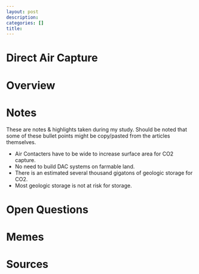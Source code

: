 ```yaml
---
layout: post
description: 
categories: []
title: 
---
```


# Direct Air Capture

# Overview


# Notes
These are notes & highlights taken during my study. Should be noted that some of these bullet points might be copy/pasted from the articles themselves. 

- Air Contacters have to be wide to increase surface area for CO2 capture. 
- No need to build DAC systems on farmable land.
- There is an estimated several thousand gigatons of geologic storage for CO2.
- Most geologic storage is not at risk for storage.

# Open Questions

# Memes

# Sources